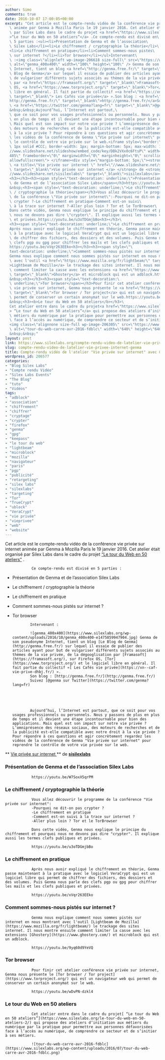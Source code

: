```yaml
---
author: Simo
comments: true
date: 2016-10-07 17:00:05+00:00
excerpt: "Cet article est le compte-rendu vidéo de la conférence vie privée sur internet\
  \ animée par Genma à Mozilla Paris le 19 janvier 2016. Cet atelier était organisé\
  \ par Silex Labs dans le cadre du projet <a href=\"https://www.silexlabs.org/le-tour-du-web-en-50-ateliers-2/\"\
  >“Le tour du Web en 50 ateliers”</a> .Ce compte-rendu est divisé en\
  \ 5 parties :<ul><li>Présentation de Genma et de l’association\
  \ Silex Labs</li><li>Le chiffrement / cryptographie la théorie</li>\
  <li>Le chiffrement en pratique</li><li>Comment sommes-nous pistés\
  \ sur internet ?</li><li>Tor browser</li></ul>Intervenant\
  \ :<img class=\"alignleft wp-image-206618 size-full\" src=\"https://www.silexlabs.org/wp-content/uploads/2016/10/genma_400x400-e1475859947904.jpg\"\
  \ alt=\"genma_400x400\" width=\"100\" height=\"100\" /> Genma de son pseudonyme\
  \ Internet, tient un blog <a href=\"http://genma.free.fr/\" target=\"_blank\">Le\
  \ Blog de Genma</a> sur lequel il essaie de publier des articles ayant pour but\
  \ de vulgariser différents sujets associés au thèmes de la vie privée, de la dégooglisation\
  \ par <a href=\"https://framasoft.org/\" target=\"_blank\">Framasoft</a>, sur Firefox\
  \ OS, <a href=\"https://www.torproject.org/\" target=\"_blank\">Tor</a> et le logiciel\
  \ libre en général. Il fait partie du collectif «<a href=\"https://xn--caf-vie-prive-dhbj.fr/\"\
  \ target=\"_blank\"> Les Cafés vie privée</a> ».Son blog : <a href=\"\
  http://genma.free.fr/\" target=\"_blank\">http://genma.free.fr/</a>Suivez\
  \ <a href=\"https://twitter.com/genma?lang=fr\" target=\"_blank\">@genma sur Twitter</a>\
  &nbsp;&nbsp;Aujourd’hui, l’Internet est partout,\
  \ que ce soit pour vos usages professionnels ou personnels. Nous y passons de plus\
  \ en plus de temps et il devient une étape incontournable pour bien des applications.\
  \ Mais quel est son impact sur notre vie privée ? L’omniprésence des réseaux sociaux,\
  \ des moteurs de recherches et de la publicité est-elle compatible avec notre droit\
  \ à la vie privée ? Pour répondre à ces questions et agir concrètement regardez\
  \ les vidéos de la conférence de Genma \"Vie privée sur internet\" pour reprendre\
  \ le contrôle de votre vie privée sur le web.<iframe style=\"border:\
  \ 1px solid #CCC; border-width: 1px; margin-bottom: 5px; max-width: 100%;\" src=\"\
  //www.slideshare.net/slideshow/embed_code/key/DBk2VXx0c6FtsP\" width=\"595\" height=\"\
  485\" frameborder=\"0\" marginwidth=\"0\" marginheight=\"0\" scrolling=\"no\" allowfullscreen=\"\
  allowfullscreen\"> </iframe><div style=\"margin-bottom: 5px;\"><strong>\
  \ <a title=\"Vie privée sur internet \" href=\"//www.slideshare.net/sisilexlabs/vie-prive-sur-internet\"\
  \ target=\"_blank\">Vie privée sur internet </a> </strong> de <strong><a href=\"\
  //www.slideshare.net/sisilexlabs\" target=\"_blank\">sisilexlabs</a></strong></div>\
  <h3></h3><h3><span style=\"text-decoration: underline;\">Présentation\
  \ de Genma et de l’association Silex Labs</span></h3>https://youtu.be/W7SoxX5qrPM\
  &nbsp;<h3><span style=\"text-decoration: underline;\">Le chiffrement\
  \ / cryptographie la théorie</span></h3>Vous allez découvrir le programme\
  \ de la conférence \"Vie privée sur internet\":-Pourquoi ne dit-on pas\
  \ crypter ?-Le chiffrement en pratique-Comment est-on suivi\
  \ à la trace sur internet ?-Aller plus loin ? Tor et le TorBrowser\
  Dans cette vidéo, Genma nous explique le principe du chiffrement et pourquoi\
  \ nous ne devons pas dire \"crypter\". Il explique aussi les termes clefs publiques\
  \ et privées.https://youtu.be/u3oTDGmjbBo<h3></h3>\
  <h3><span style=\"text-decoration: underline;\">Le chiffrement en pratique</span></h3>\
  Après nous avoir expliqué le chiffrement en théorie, Genma passe maintenant\
  \ à la pratique avec le logiciel VeraCrypt qui est un logiciel libre qui permet\
  \ de chiffrer des fichiers, des dossiers et des volumes. Puis Genma nous parle des\
  \ clefs pgp ou gpg pour chiffrer les mails et les clefs publiques et privées.\
  https://youtu.be/xVqr263EEko<h3></h3><h3><span style=\"\
  text-decoration: underline;\">Comment sommes-nous pistés sur internet ?</span></h3>\
  Genma nous explique comment nous sommes pistés sur internet en nous montrant\
  \ avec l'outil <a href=\"https://www.mozilla.org/fr/lightbeam/\" target=\"_blank\"\
  >Lightbeam de Mozilla</a> le trackage des sites internet. Il nous montre ensuite\
  \ comment limiter la casse avec les extensions <a href=\"https://www.ghostery.com/\"\
  \ target=\"_blank\">Ghostery</a> et microblock qui est un adblock.https://youtu.be/9yq60d9YeVQ\
  &nbsp;<h3></h3><h3><span style=\"text-decoration:\
  \ underline;\">Tor browser</span></h3>Pour finir cet atelier conférence\
  \ vie privée sur internet, Genma nous présente le <a href=\"https://www.torproject.org/\"\
  \ target=\"_blank\">Tor browser / Tor project</a> qui est un navigateur web qui\
  \ permet de conserver un certain anonymat sur le web.https://youtu.be/wDvPN-dzkl4\
  &nbsp;<h3><b>Le tour du Web en 50 ateliers</b></h3>\
  Cet atelier entre dans le cadre du projet<a href=\"https://www.silexlabs.org/le-tour-du-web-en-50-ateliers-2/\"\
  > “Le tour du Web en 50 ateliers”</a> qui propose des ateliers d’initiation aux\
  \ métiers du numérique par la pratique pour permettre aux personnes défavorisées\
  \ face à l’accès au numérique, de comprendre ce secteur et de s’initier à ses métiers.\
  <img class=\"alignnone size-full wp-image-206305\" src=\"https://www.silexlabs.org/wp-content/uploads/2016/07/tour-du-web-carre-avr-2016-fdblc.png\"\
  \ alt=\"tour-du-web-carre-avr-2016-fdblc\" width=\"640\" height=\"640\" />\
  &nbsp;&nbsp;"
layout: post
link: https://www.silexlabs.org/compte-rendu-video-de-latelier-vie-privee-internet-genma/
slug: compte-rendu-video-de-latelier-vie-privee-internet-genma
title: Compte-rendu vidéo de l'atelier "Vie privée sur internet" avec Genma
wordpress_id: 206577
categories:
- "Blog Silex Labs"
- "Compte rendu Vidéo"
- "Silex Labs Events"
- "The Blog"
- "tuto"
- "Vidéos"
tags:
- "adblock"
- "association"
- "chiffrement"
- "chiffrer"
- "cryptage"
- "crypter"
- "firefox"
- "genma"
- "gpg"
- "keepass"
- "le tour du web"
- "lightbeam"
- "microblock"
- "mozilla"
- "navigateur"
- "paris"
- "pgp"
- "publicité"
- "retargeting"
- "silex labs"
- "silexlabs"
- "targeting"
- "Tor"
- "TrueCrypt"
- "ublock"
- "VeraCrypt"
- "vie privée"
- "vieprivee"
- "web"
- "website"
---
```


Cet article est le compte-rendu vidéo de la conférence vie privée sur internet animée par Genma à Mozilla Paris le 19 janvier 2016. Cet atelier était organisé par Silex Labs dans le cadre du projet [“Le tour du Web en 50 ateliers”](https://www.silexlabs.org/le-tour-du-web-en-50-ateliers-2/) .

				Ce compte-rendu est divisé en 5 parties :




  * Présentation de Genma et de l’association Silex Labs


  * Le chiffrement / cryptographie la théorie


  * Le chiffrement en pratique


  * Comment sommes-nous pistés sur internet ?


  * Tor browser


				Intervenant :

				![genma_400x400](https://www.silexlabs.org/wp-content/uploads/2016/10/genma_400x400-e1475859947904.jpg) Genma de son pseudonyme Internet, tient un blog [Le Blog de Genma](http://genma.free.fr/) sur lequel il essaie de publier des articles ayant pour but de vulgariser différents sujets associés au thèmes de la vie privée, de la dégooglisation par [Framasoft](https://framasoft.org/), sur Firefox OS, [Tor](https://www.torproject.org/) et le logiciel libre en général. Il fait partie du collectif «[ Les Cafés vie privée](https://xn--caf-vie-prive-dhbj.fr/) ».
				Son blog : [http://genma.free.fr/](http://genma.free.fr/)
				Suivez [@genma sur Twitter](https://twitter.com/genma?lang=fr)





				Aujourd’hui, l’Internet est partout, que ce soit pour vos usages professionnels ou personnels. Nous y passons de plus en plus de temps et il devient une étape incontournable pour bien des applications. Mais quel est son impact sur notre vie privée ? L’omniprésence des réseaux sociaux, des moteurs de recherches et de la publicité est-elle compatible avec notre droit à la vie privée ? Pour répondre à ces questions et agir concrètement regardez les vidéos de la conférence de Genma "Vie privée sur internet" pour reprendre le contrôle de votre vie privée sur le web.




** [Vie privée sur internet ](//www.slideshare.net/sisilexlabs/vie-prive-sur-internet) ** de **[sisilexlabs](//www.slideshare.net/sisilexlabs)**




###




### Présentation de Genma et de l’association Silex Labs


				https://youtu.be/W7SoxX5qrPM




### Le chiffrement / cryptographie la théorie


				Vous allez découvrir le programme de la conférence "Vie privée sur internet":
				-Pourquoi ne dit-on pas crypter ?
				-Le chiffrement en pratique
				-Comment est-on suivi à la trace sur internet ?
				-Aller plus loin ? Tor et le TorBrowser

				Dans cette vidéo, Genma nous explique le principe du chiffrement et pourquoi nous ne devons pas dire "crypter". Il explique aussi les termes clefs publiques et privées.

				https://youtu.be/u3oTDGmjbBo


###




### Le chiffrement en pratique


				Après nous avoir expliqué le chiffrement en théorie, Genma passe maintenant à la pratique avec le logiciel VeraCrypt qui est un logiciel libre qui permet de chiffrer des fichiers, des dossiers et des volumes. Puis Genma nous parle des clefs pgp ou gpg pour chiffrer les mails et les clefs publiques et privées.

				https://youtu.be/xVqr263EEko


###




### Comment sommes-nous pistés sur internet ?


				Genma nous explique comment nous sommes pistés sur internet en nous montrant avec l'outil [Lightbeam de Mozilla](https://www.mozilla.org/fr/lightbeam/) le trackage des sites internet. Il nous montre ensuite comment limiter la casse avec les extensions [Ghostery](https://www.ghostery.com/) et microblock qui est un adblock.

				https://youtu.be/9yq60d9YeVQ




###




### Tor browser


				Pour finir cet atelier conférence vie privée sur internet, Genma nous présente le [Tor browser / Tor project](https://www.torproject.org/) qui est un navigateur web qui permet de conserver un certain anonymat sur le web.

				https://youtu.be/wDvPN-dzkl4




### **Le tour du Web en 50 ateliers**


				Cet atelier entre dans le cadre du projet[ “Le tour du Web en 50 ateliers”](https://www.silexlabs.org/le-tour-du-web-en-50-ateliers-2/) qui propose des ateliers d’initiation aux métiers du numérique par la pratique pour permettre aux personnes défavorisées face à l’accès au numérique, de comprendre ce secteur et de s’initier à ses métiers.

				![tour-du-web-carre-avr-2016-fdblc](https://www.silexlabs.org/wp-content/uploads/2016/07/tour-du-web-carre-avr-2016-fdblc.png)




